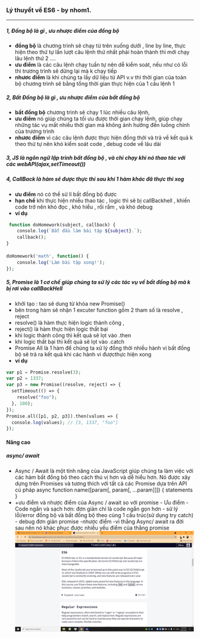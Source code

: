### Lý thuyết về ES6 - by nhom1.

---

##### 1, Đồng bộ là gì , ưu nhược điểm của đồng bộ

- **đồng bộ** là chương trình sẽ chạy từ trên xuống dưới , line by line, thực hiện theo thứ tự lần lượt câu lệnh thứ nhất phải hoàn thành thì mới chạy lâu lệnh thứ 2 ....
- **ưu điểm** là các câu lệnh chạy tuần tự nên dễ kiểm soát, nếu như có lỗi thì trương trình sẽ dừng lại mà k chạy tiếp
- **nhươc điểm** là khi chúng ta lấy dữ liệu từ API v.v thì thời gian của toàn bộ chương trình sẽ bằng tổng thời gian thực hiện của 1 câu lệnh 1

##### 2, Bất Đồng bộ là gì , ưu nhược điểm của bất đồng bộ

- **bất đồng bộ** chương trình sẽ chạy 1 lúc nhiều câu lệnh,
- **ưu điểm** nó giúp chúng ta tối ưu được thời gian chạy lệnh, giúp chạy những tác vụ mất nhiều thời gian mà không ảnh hưởng đến luồng chính của trương trình
- **nhươc điểm** vì các câu lệnh được thực hiện đồng thời và trả về kết quả k theo thứ tự nên khó kiểm soát code , debug code về lâu dài

##### 3, JS là ngôn ngữ lập trình bất đồng bộ , và chỉ chạy khi nó thao tác với các webAPI(ajax,setTimeout())

##### 4, CallBack là hàm sẽ được thực thi sau khi 1 hàm khác đã thực thi xog

- **ưu điểm** nó có thể sử lí bất đồng bộ được
- **hạn chế** khi thực hiện nhiều thao tác , logic thì sẽ bị callBackhell , khiến code trở nên khó đọc , khó hiểu , rối rắm , và khó debug
- **ví dụ**

```php
 function doHomework(subject, callback) {
    console.log(`Bắt đầu làm bài tập ${subject}.`);
    callback();
}

doHomework('math', function() {
    console.log('Làm bài tập xong!');
});
```

##### 5, Promise là 1 cơ chế giúp chúng ta sử lý các tác vụ về bất đồng bộ mà k bị rơi vào callBackHell

- khởi tạo : tao sẽ dung từ khóa new Promise()
- bên trong hàm sẽ nhận 1 excuter function gồm 2 tham số là resolve , reject
- resolve() là hàm thực hiện logic thành công ,
- reject() là hàm thực hiện logic thất bại
- khi logic thành công thì kết quả sẽ lọt vào .then
- khi logic thất bại thì kết quả sẽ lọt vào .catch
- Promise All là 1 hàm để chúng ta xử lý đồng thời nhiều hành vi bất đồng bộ
  sẽ trả ra kết quả khi các hành vi đượcthực hiện xong
- **ví dụ**

```php
var p1 = Promise.resolve(3);
var p2 = 1337;
var p3 = new Promise((resolve, reject) => {
  setTimeout(() => {
    resolve("foo");
  }, 100);
});
Promise.all([p1, p2, p3]).then(values => {
  console.log(values); // [3, 1337, "foo"]
});
```

#### Nâng cao

##### async/ await

- Async / Await là một tính năng của JavaScript giúp chúng ta làm việc với các hàm bất đồng bộ theo cách thú vị hơn và dễ hiểu hơn. Nó được xây dựng trên Promises và tương thích với tất cả các Promise dựa trên API
  cú pháp
  async function name([param[, param[, ...param]]]) {
  statements
  }
- +ưu điểm và nhược điểm của Async / await so với promise - Ưu điểm - Code ngắn và sạch hơn: đơn giản chỉ là code ngắn gọn hơn - sử lý lỗi/error đồng bộ và bất đồng bộ theo cùng 1 cấu trúc(sử dụng try catch) - debug đơn giản promise
  -nhược điểm -vì thằng Async/ await ra đời sau nên nó khác phục được nhiều yếu điểm của thằng promise
  ![Screenshot](imgfreecodecamp.png)
